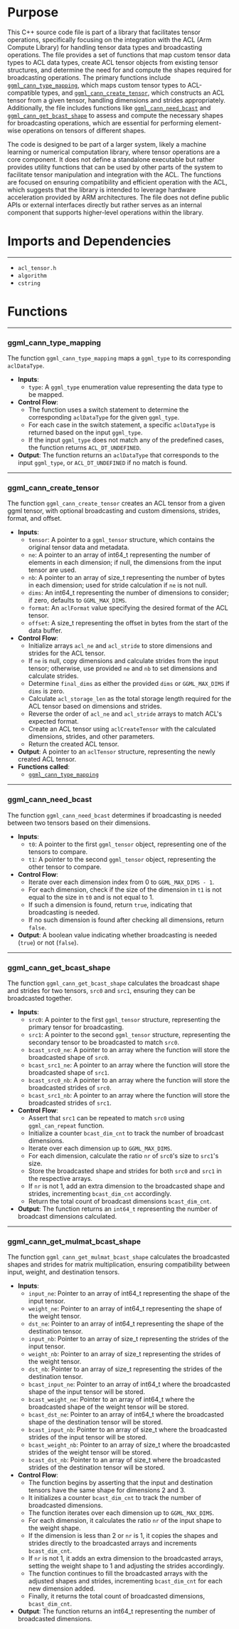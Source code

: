 # Purpose
This C++ source code file is part of a library that facilitates tensor operations, specifically focusing on the integration with the ACL (Arm Compute Library) for handling tensor data types and broadcasting operations. The file provides a set of functions that map custom tensor data types to ACL data types, create ACL tensor objects from existing tensor structures, and determine the need for and compute the shapes required for broadcasting operations. The primary functions include [`ggml_cann_type_mapping`](#ggml_cann_type_mapping), which maps custom tensor types to ACL-compatible types, and [`ggml_cann_create_tensor`](#ggml_cann_create_tensor), which constructs an ACL tensor from a given tensor, handling dimensions and strides appropriately. Additionally, the file includes functions like [`ggml_cann_need_bcast`](#ggml_cann_need_bcast) and [`ggml_cann_get_bcast_shape`](#ggml_cann_get_bcast_shape) to assess and compute the necessary shapes for broadcasting operations, which are essential for performing element-wise operations on tensors of different shapes.

The code is designed to be part of a larger system, likely a machine learning or numerical computation library, where tensor operations are a core component. It does not define a standalone executable but rather provides utility functions that can be used by other parts of the system to facilitate tensor manipulation and integration with the ACL. The functions are focused on ensuring compatibility and efficient operation with the ACL, which suggests that the library is intended to leverage hardware acceleration provided by ARM architectures. The file does not define public APIs or external interfaces directly but rather serves as an internal component that supports higher-level operations within the library.
# Imports and Dependencies

---
- `acl_tensor.h`
- `algorithm`
- `cstring`


# Functions

---
### ggml\_cann\_type\_mapping<!-- {{#callable:ggml_cann_type_mapping}} -->
The function `ggml_cann_type_mapping` maps a `ggml_type` to its corresponding `aclDataType`.
- **Inputs**:
    - `type`: A `ggml_type` enumeration value representing the data type to be mapped.
- **Control Flow**:
    - The function uses a switch statement to determine the corresponding `aclDataType` for the given `ggml_type`.
    - For each case in the switch statement, a specific `aclDataType` is returned based on the input `ggml_type`.
    - If the input `ggml_type` does not match any of the predefined cases, the function returns `ACL_DT_UNDEFINED`.
- **Output**: The function returns an `aclDataType` that corresponds to the input `ggml_type`, or `ACL_DT_UNDEFINED` if no match is found.


---
### ggml\_cann\_create\_tensor<!-- {{#callable:ggml_cann_create_tensor}} -->
The function `ggml_cann_create_tensor` creates an ACL tensor from a given ggml tensor, with optional broadcasting and custom dimensions, strides, format, and offset.
- **Inputs**:
    - `tensor`: A pointer to a `ggml_tensor` structure, which contains the original tensor data and metadata.
    - `ne`: A pointer to an array of int64_t representing the number of elements in each dimension; if null, the dimensions from the input tensor are used.
    - `nb`: A pointer to an array of size_t representing the number of bytes in each dimension; used for stride calculation if `ne` is not null.
    - `dims`: An int64_t representing the number of dimensions to consider; if zero, defaults to `GGML_MAX_DIMS`.
    - `format`: An `aclFormat` value specifying the desired format of the ACL tensor.
    - `offset`: A size_t representing the offset in bytes from the start of the data buffer.
- **Control Flow**:
    - Initialize arrays `acl_ne` and `acl_stride` to store dimensions and strides for the ACL tensor.
    - If `ne` is null, copy dimensions and calculate strides from the input tensor; otherwise, use provided `ne` and `nb` to set dimensions and calculate strides.
    - Determine `final_dims` as either the provided `dims` or `GGML_MAX_DIMS` if `dims` is zero.
    - Calculate `acl_storage_len` as the total storage length required for the ACL tensor based on dimensions and strides.
    - Reverse the order of `acl_ne` and `acl_stride` arrays to match ACL's expected format.
    - Create an ACL tensor using `aclCreateTensor` with the calculated dimensions, strides, and other parameters.
    - Return the created ACL tensor.
- **Output**: A pointer to an `aclTensor` structure, representing the newly created ACL tensor.
- **Functions called**:
    - [`ggml_cann_type_mapping`](#ggml_cann_type_mapping)


---
### ggml\_cann\_need\_bcast<!-- {{#callable:ggml_cann_need_bcast}} -->
The function `ggml_cann_need_bcast` determines if broadcasting is needed between two tensors based on their dimensions.
- **Inputs**:
    - `t0`: A pointer to the first `ggml_tensor` object, representing one of the tensors to compare.
    - `t1`: A pointer to the second `ggml_tensor` object, representing the other tensor to compare.
- **Control Flow**:
    - Iterate over each dimension index from 0 to `GGML_MAX_DIMS - 1`.
    - For each dimension, check if the size of the dimension in `t1` is not equal to the size in `t0` and is not equal to 1.
    - If such a dimension is found, return `true`, indicating that broadcasting is needed.
    - If no such dimension is found after checking all dimensions, return `false`.
- **Output**: A boolean value indicating whether broadcasting is needed (`true`) or not (`false`).


---
### ggml\_cann\_get\_bcast\_shape<!-- {{#callable:ggml_cann_get_bcast_shape}} -->
The function `ggml_cann_get_bcast_shape` calculates the broadcast shape and strides for two tensors, `src0` and `src1`, ensuring they can be broadcasted together.
- **Inputs**:
    - `src0`: A pointer to the first `ggml_tensor` structure, representing the primary tensor for broadcasting.
    - `src1`: A pointer to the second `ggml_tensor` structure, representing the secondary tensor to be broadcasted to match `src0`.
    - `bcast_src0_ne`: A pointer to an array where the function will store the broadcasted shape of `src0`.
    - `bcast_src1_ne`: A pointer to an array where the function will store the broadcasted shape of `src1`.
    - `bcast_src0_nb`: A pointer to an array where the function will store the broadcasted strides of `src0`.
    - `bcast_src1_nb`: A pointer to an array where the function will store the broadcasted strides of `src1`.
- **Control Flow**:
    - Assert that `src1` can be repeated to match `src0` using `ggml_can_repeat` function.
    - Initialize a counter `bcast_dim_cnt` to track the number of broadcast dimensions.
    - Iterate over each dimension up to `GGML_MAX_DIMS`.
    - For each dimension, calculate the ratio `nr` of `src0`'s size to `src1`'s size.
    - Store the broadcasted shape and strides for both `src0` and `src1` in the respective arrays.
    - If `nr` is not 1, add an extra dimension to the broadcasted shape and strides, incrementing `bcast_dim_cnt` accordingly.
    - Return the total count of broadcast dimensions `bcast_dim_cnt`.
- **Output**: The function returns an `int64_t` representing the number of broadcast dimensions calculated.


---
### ggml\_cann\_get\_mulmat\_bcast\_shape<!-- {{#callable:ggml_cann_get_mulmat_bcast_shape}} -->
The function `ggml_cann_get_mulmat_bcast_shape` calculates the broadcasted shapes and strides for matrix multiplication, ensuring compatibility between input, weight, and destination tensors.
- **Inputs**:
    - `input_ne`: Pointer to an array of int64_t representing the shape of the input tensor.
    - `weight_ne`: Pointer to an array of int64_t representing the shape of the weight tensor.
    - `dst_ne`: Pointer to an array of int64_t representing the shape of the destination tensor.
    - `input_nb`: Pointer to an array of size_t representing the strides of the input tensor.
    - `weight_nb`: Pointer to an array of size_t representing the strides of the weight tensor.
    - `dst_nb`: Pointer to an array of size_t representing the strides of the destination tensor.
    - `bcast_input_ne`: Pointer to an array of int64_t where the broadcasted shape of the input tensor will be stored.
    - `bcast_weight_ne`: Pointer to an array of int64_t where the broadcasted shape of the weight tensor will be stored.
    - `bcast_dst_ne`: Pointer to an array of int64_t where the broadcasted shape of the destination tensor will be stored.
    - `bcast_input_nb`: Pointer to an array of size_t where the broadcasted strides of the input tensor will be stored.
    - `bcast_weight_nb`: Pointer to an array of size_t where the broadcasted strides of the weight tensor will be stored.
    - `bcast_dst_nb`: Pointer to an array of size_t where the broadcasted strides of the destination tensor will be stored.
- **Control Flow**:
    - The function begins by asserting that the input and destination tensors have the same shape for dimensions 2 and 3.
    - It initializes a counter `bcast_dim_cnt` to track the number of broadcasted dimensions.
    - The function iterates over each dimension up to `GGML_MAX_DIMS`.
    - For each dimension, it calculates the ratio `nr` of the input shape to the weight shape.
    - If the dimension is less than 2 or `nr` is 1, it copies the shapes and strides directly to the broadcasted arrays and increments `bcast_dim_cnt`.
    - If `nr` is not 1, it adds an extra dimension to the broadcasted arrays, setting the weight shape to 1 and adjusting the strides accordingly.
    - The function continues to fill the broadcasted arrays with the adjusted shapes and strides, incrementing `bcast_dim_cnt` for each new dimension added.
    - Finally, it returns the total count of broadcasted dimensions, `bcast_dim_cnt`.
- **Output**: The function returns an int64_t representing the number of broadcasted dimensions.


